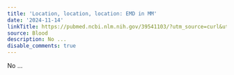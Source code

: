 ```yaml
---
title: 'Location, location, location: EMD in MM'
date: '2024-11-14'
linkTitle: https://pubmed.ncbi.nlm.nih.gov/39541103/?utm_source=curl&utm_medium=rss&utm_campaign=journals&utm_content=7603509&fc=None&ff=20241115181608&v=2.18.0.post9+e462414
source: Blood
description: No ...
disable_comments: true
---
```

No ...